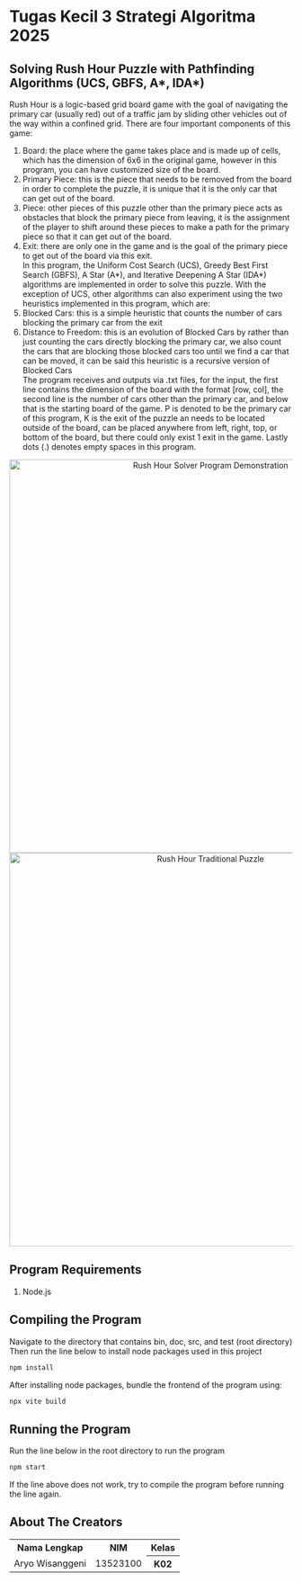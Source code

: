 # Tugas Kecil 3 Strategi Algoritma 2025     
## Solving Rush Hour Puzzle with Pathfinding Algorithms (UCS, GBFS, A*, IDA*)
Rush Hour is a logic-based grid board game with the goal of navigating the primary car (usually red) out of a traffic jam by sliding other vehicles out of the way within a confined grid. There are four important components of this game:  
1. Board: the place where the game takes place and is made up of cells, which has the dimension of 6x6 in the original game, however in this program, you can have customized size of the board.
2. Primary Piece: this is the piece that needs to be removed from the board in order to complete the puzzle, it is unique that it is the only car that can get out of the board.
3. Piece: other pieces of this puzzle other than the primary piece acts as obstacles that block the primary piece from leaving, it is the assignment of the player to shift around these pieces to make a path for the primary piece so that it can get out of the board.  
4. Exit: there are only one in the game and is the goal of the primary piece to get out of the board via this exit.  
In this program, the Uniform Cost Search (UCS), Greedy Best First Search (GBFS), A Star (A*), and Iterative Deepening A Star (IDA*) algorithms are implemented in order to solve this puzzle. With the exception of UCS, other algorithms can also experiment using the two heuristics implemented in this program, which are:
1. Blocked Cars: this is a simple heuristic that counts the number of cars blocking the primary car from the exit
2. Distance to Freedom: this is an evolution of Blocked Cars by rather than just counting the cars directly blocking the primary car, we also count the cars that are blocking those blocked cars too until we find a car that can be moved, it can be said this heuristic is a recursive version of Blocked Cars  
The program receives and outputs via .txt files, for the input, the first line contains the dimension of the board with the format [row, col], the second line is the number of cars other than the primary car, and below that is the starting board of the game. P is denoted to be the primary car of this program, K is the exit of the puzzle an needs to be located outside of the board, can be placed anywhere from left, right, top, or bottom of the board, but there could only exist 1 exit in the game. Lastly dots (.) denotes empty spaces in this program.    
<p align="center">
<img src="" alt="Rush Hour Solver Program Demonstration" width="700"/>
<img src="" alt="Rush Hour Traditional Puzzle" width="700"/>
</p>

## Program Requirements
1. Node.js  
## Compiling the Program
Navigate to the directory that contains bin, doc, src, and test (root directory)
Then run the line below to install node packages used in this project
```bash
npm install
```  
After installing node packages, bundle the frontend of the program using:
```bash
npx vite build
```  
## Running the Program
Run the line below in the root directory to run the program
```bash
npm start
```
If the line above does not work, try to compile the program before running the line again.  
## About The Creators
<table>
  <tr>
    <th>Nama Lengkap</th>
    <th>NIM</th>
    <th>Kelas</th>
  </tr>
  <tr>
    <td>Aryo Wisanggeni</td>
    <td>13523100</td>
    <th>K02</th>
  </tr>
</table>
